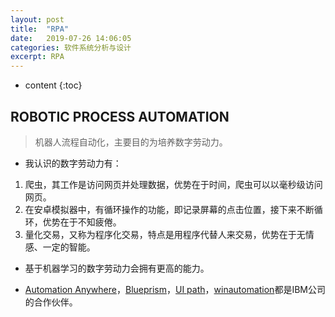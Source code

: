 ```yaml
---
layout: post
title:  "RPA"
date:   2019-07-26 14:06:05
categories: 软件系统分析与设计
excerpt: RPA
---
```


* content
{:toc}

## ROBOTIC PROCESS AUTOMATION

> 机器人流程自动化，主要目的为培养数字劳动力。

* 我认识的数字劳动力有：

1. 爬虫，其工作是访问网页并处理数据，优势在于时间，爬虫可以以毫秒级访问网页。
2. 在安卓模拟器中，有循环操作的功能，即记录屏幕的点击位置，接下来不断循环，优势在于不知疲倦。
3. 量化交易，又称为程序化交易，特点是用程序代替人来交易，优势在于无情感、一定的智能。

* 基于机器学习的数字劳动力会拥有更高的能力。


* [Automation Anywhere](https://www.ibm.com/support/knowledgecenter/en/SSMGNY_11.0.0/com.ibm.wbpm.rpa.main.doc/topics/getting_started_rpa.html)，[Blueprism](https://portal.blueprism.com/)，[UI path](https://studio.uipath.com/docs/introduction)，[winautomation](https://www.winautomation.com/support/tutorials/)都是IBM公司的合作伙伴。
